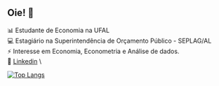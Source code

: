 ## Oie! 👋

:bar_chart: Estudante de Economia na UFAL \
:computer: Estagiário na Superintendência de Orçamento Público - SEPLAG/AL \
:zap: Interesse em Economia, Econometria e Análise de dados. \
:bookmark_tabs: [Linkedin](https://www.linkedin.com/in/vinicius-oc-ventura/) \

[![Top Langs](https://github-readme-stats.vercel.app/api/top-langs/?username=viniventur&layout=compact)](https://github.com/viniventur/github-readme-stats)

<!--
**viniventur/viniventur** is a ✨ _special_ ✨ repository because its `README.md` (this file) appears on your GitHub profile.

Here are some ideas to get you started:

- 🔭 I’m currently working on ...
- 🌱 I’m currently learning ...
- 👯 I’m looking to collaborate on ...
- 🤔 I’m looking for help with ...
- 💬 Ask me about ...
- 📫 How to reach me: ...
- 😄 Pronouns: ...
- ⚡ Fun fact: ...
-->
